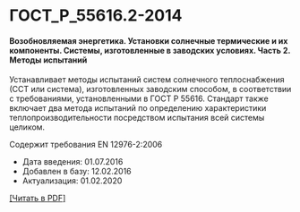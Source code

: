 # ГОСТ_Р_55616.2-2014

#### Возобновляемая энергетика. Установки солнечные термические и их компоненты. Системы, изготовленные в заводских условиях. Часть 2. Методы испытаний

Устанавливает методы испытаний систем солнечного теплоснабжения (ССТ или система), изготовленных заводским способом, в соответствии с требованиями, установленными в ГОСТ Р 55616. Стандарт также включает два метода испытаний по определению характеристики теплопроизводительности посредством испытания всей системы целиком.

Содержит требования EN 12976-2:2006

- Дата введения: 01.07.2016
- Добавлен в базу: 12.02.2016
- Актуализация: 01.02.2020

<a href="https://standartgost.ru/g/ГОСТ_Р_55616.2-2014.pdf">[Читать в PDF]</a>